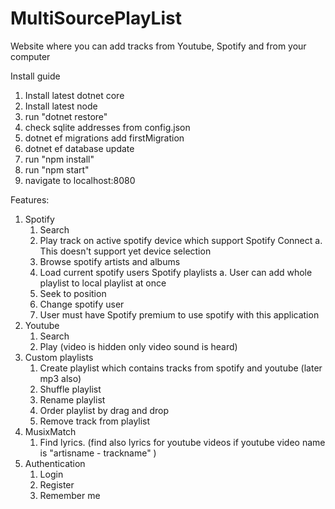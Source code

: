 # MultiSourcePlayList
Website where you can add tracks from Youtube, Spotify and from your computer


Install guide
1. Install latest dotnet core
2. Install latest node
3. run "dotnet restore"
4. check sqlite addresses from config.json
4. dotnet ef migrations add firstMigration
5. dotnet ef database update
6. run "npm install"
7. run "npm start"
8. navigate to localhost:8080

Features:
1. Spotify
    1. Search
    2. Play track on active spotify device which support Spotify Connect
        a. This doesn't support yet device selection
    3. Browse spotify artists and albums
    4. Load current spotify users Spotify playlists
        a. User can add whole playlist to local playlist at once
    5. Seek to position
    6. Change spotify user
    7. User must have Spotify premium to use spotify with this application
2. Youtube
    1. Search
    2. Play (video is hidden only video sound is heard)
3. Custom playlists
    1. Create playlist which contains tracks from spotify and youtube (later mp3 also)
    2. Shuffle playlist
    3. Rename playlist
    4. Order playlist by drag and drop
    5. Remove track from playlist
4. MusixMatch
    1. Find lyrics. (find also lyrics for youtube videos if youtube video name is "artisname - trackname" )
5. Authentication
    1. Login
    2. Register
    3. Remember me